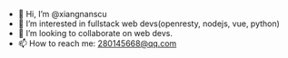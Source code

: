 - 👋 Hi, I’m @xiangnanscu
- 👀 I’m interested in fullstack web devs(openresty, nodejs, vue, python)
- 💞️ I’m looking to collaborate on web devs.
- 📫 How to reach me: 280145668@qq.com
